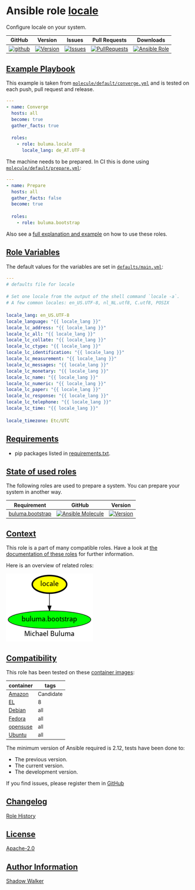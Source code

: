 # Ansible role [locale](https://galaxy.ansible.com/ui/standalone/roles/buluma/locale/documentation)

Configure locale on your system.

|GitHub|Version|Issues|Pull Requests|Downloads|
|------|-------|------|-------------|---------|
|[![github](https://github.com/buluma/ansible-role-locale/actions/workflows/molecule.yml/badge.svg)](https://github.com/buluma/ansible-role-locale/actions/workflows/molecule.yml)|[![Version](https://img.shields.io/github/release/buluma/ansible-role-locale.svg)](https://github.com/buluma/ansible-role-locale/releases/)|[![Issues](https://img.shields.io/github/issues/buluma/ansible-role-locale.svg)](https://github.com/buluma/ansible-role-locale/issues/)|[![PullRequests](https://img.shields.io/github/issues-pr-closed-raw/buluma/ansible-role-locale.svg)](https://github.com/buluma/ansible-role-locale/pulls/)|[![Ansible Role](https://img.shields.io/ansible/role/d/buluma/locale)](https://galaxy.ansible.com/ui/standalone/roles/buluma/locale/documentation)|

## [Example Playbook](#example-playbook)

This example is taken from [`molecule/default/converge.yml`](https://github.com/buluma/ansible-role-locale/blob/master/molecule/default/converge.yml) and is tested on each push, pull request and release.

```yaml
---
- name: Converge
  hosts: all
  become: true
  gather_facts: true

  roles:
    - role: buluma.locale
      locale_lang: de_AT.UTF-8
```

The machine needs to be prepared. In CI this is done using [`molecule/default/prepare.yml`](https://github.com/buluma/ansible-role-locale/blob/master/molecule/default/prepare.yml):

```yaml
---
- name: Prepare
  hosts: all
  gather_facts: false
  become: true

  roles:
    - role: buluma.bootstrap
```

Also see a [full explanation and example](https://buluma.github.io/how-to-use-these-roles.html) on how to use these roles.

## [Role Variables](#role-variables)

The default values for the variables are set in [`defaults/main.yml`](https://github.com/buluma/ansible-role-locale/blob/master/defaults/main.yml):

```yaml
---
# defaults file for locale

# Set one locale from the output of the shell command `locale -a`.
# A few common locales: en_US.UTF-8, nl_NL.utf8, C.utf8, POSIX

locale_lang: en_US.UTF-8
locale_language: "{{ locale_lang }}"
locale_lc_address: "{{ locale_lang }}"
locale_lc_all: "{{ locale_lang }}"
locale_lc_collate: "{{ locale_lang }}"
locale_lc_ctype: "{{ locale_lang }}"
locale_lc_identification: "{{ locale_lang }}"
locale_lc_measurement: "{{ locale_lang }}"
locale_lc_messages: "{{ locale_lang }}"
locale_lc_monetary: "{{ locale_lang }}"
locale_lc_name: "{{ locale_lang }}"
locale_lc_numeric: "{{ locale_lang }}"
locale_lc_paper: "{{ locale_lang }}"
locale_lc_response: "{{ locale_lang }}"
locale_lc_telephone: "{{ locale_lang }}"
locale_lc_time: "{{ locale_lang }}"

locale_timezone: Etc/UTC
```

## [Requirements](#requirements)

- pip packages listed in [requirements.txt](https://github.com/buluma/ansible-role-locale/blob/master/requirements.txt).

## [State of used roles](#state-of-used-roles)

The following roles are used to prepare a system. You can prepare your system in another way.

| Requirement | GitHub | Version |
|-------------|--------|--------|
|[buluma.bootstrap](https://galaxy.ansible.com/buluma/bootstrap)|[![Ansible Molecule](https://github.com/buluma/ansible-role-bootstrap/actions/workflows/molecule.yml/badge.svg)](https://github.com/buluma/ansible-role-bootstrap/actions/workflows/molecule.yml)|[![Version](https://img.shields.io/github/release/buluma/ansible-role-bootstrap.svg)](https://github.com/shadowwalker/ansible-role-bootstrap)|

## [Context](#context)

This role is a part of many compatible roles. Have a look at [the documentation of these roles](https://buluma.github.io/) for further information.

Here is an overview of related roles:

![dependencies](https://raw.githubusercontent.com/buluma/ansible-role-locale/png/requirements.png "Dependencies")

## [Compatibility](#compatibility)

This role has been tested on these [container images](https://hub.docker.com/u/buluma):

|container|tags|
|---------|----|
|[Amazon](https://hub.docker.com/r/buluma/amazonlinux)|Candidate|
|[EL](https://hub.docker.com/r/buluma/enterpriselinux)|8|
|[Debian](https://hub.docker.com/r/buluma/debian)|all|
|[Fedora](https://hub.docker.com/r/buluma/fedora)|all|
|[opensuse](https://hub.docker.com/r/buluma/opensuse)|all|
|[Ubuntu](https://hub.docker.com/r/buluma/ubuntu)|all|

The minimum version of Ansible required is 2.12, tests have been done to:

- The previous version.
- The current version.
- The development version.

If you find issues, please register them in [GitHub](https://github.com/buluma/ansible-role-locale/issues)

## [Changelog](#changelog)

[Role History](https://github.com/buluma/ansible-role-locale/blob/master/CHANGELOG.md)

## [License](#license)

[Apache-2.0](https://github.com/buluma/ansible-role-locale/blob/master/LICENSE)

## [Author Information](#author-information)

[Shadow Walker](https://buluma.github.io/)
